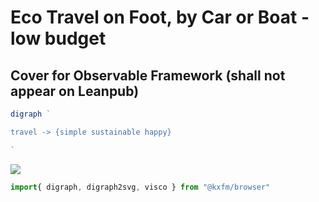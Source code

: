 # Eco Travel on Foot, by Car or Boat - low budget

## Cover for Observable Framework (shall not appear on Leanpub)

```js
digraph `

travel -> {simple sustainable happy}

`
```

![](resources/title_page.png)

```js 
import{ digraph, digraph2svg, visco } from "@kxfm/browser"
```
